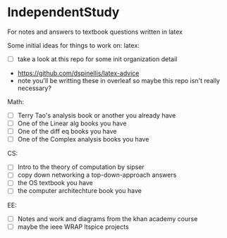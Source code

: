 # IndependentStudy
For notes and answers to textbook questions written in latex

Some initial ideas for things to work on:
latex:
 - [ ] take a look at this repo for some init organization detail
  - https://github.com/dspinellis/latex-advice
  - note you'll be writting these in overleaf so maybe this repo isn't really necessary?

Math:
 - [ ] Terry Tao's analysis book or another you already have
 - [ ] One of the Linear alg books you have
 - [ ] One of the diff eq books you have
 - [ ] One of the Complex analysis books you have

CS:
 - [ ] Intro to the theory of computation by sipser
 - [ ] copy down networking a top-down-approach answers
 - [ ] the OS textbook you have
 - [ ] the computer architechture book you have

EE:
 - [ ] Notes and work and diagrams from the khan academy course
 - [ ] maybe the ieee WRAP ltspice projects
